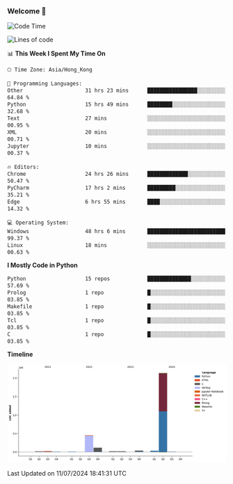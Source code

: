 ### Welcome 👋

<!--START_SECTION:waka-->
![Code Time](http://img.shields.io/badge/Code%20Time-343%20hrs%208%20mins-blue)

![Lines of code](https://img.shields.io/badge/From%20Hello%20World%20I%27ve%20Written-2.8%20million%20lines%20of%20code-blue)

📊 **This Week I Spent My Time On** 

```text
🕑︎ Time Zone: Asia/Hong_Kong

💬 Programming Languages: 
Other                    31 hrs 23 mins      ████████████████░░░░░░░░░   64.84 % 
Python                   15 hrs 49 mins      ████████░░░░░░░░░░░░░░░░░   32.68 % 
Text                     27 mins             ░░░░░░░░░░░░░░░░░░░░░░░░░   00.95 % 
XML                      20 mins             ░░░░░░░░░░░░░░░░░░░░░░░░░   00.71 % 
Jupyter                  10 mins             ░░░░░░░░░░░░░░░░░░░░░░░░░   00.37 % 

🔥 Editors: 
Chrome                   24 hrs 26 mins      █████████████░░░░░░░░░░░░   50.47 % 
PyCharm                  17 hrs 2 mins       █████████░░░░░░░░░░░░░░░░   35.21 % 
Edge                     6 hrs 55 mins       ████░░░░░░░░░░░░░░░░░░░░░   14.32 % 

💻 Operating System: 
Windows                  48 hrs 6 mins       █████████████████████████   99.37 % 
Linux                    18 mins             ░░░░░░░░░░░░░░░░░░░░░░░░░   00.63 % 
```

**I Mostly Code in Python** 

```text
Python                   15 repos            ██████████████░░░░░░░░░░░   57.69 % 
Prolog                   1 repo              █░░░░░░░░░░░░░░░░░░░░░░░░   03.85 % 
Makefile                 1 repo              █░░░░░░░░░░░░░░░░░░░░░░░░   03.85 % 
Tcl                      1 repo              █░░░░░░░░░░░░░░░░░░░░░░░░   03.85 % 
C                        1 repo              █░░░░░░░░░░░░░░░░░░░░░░░░   03.85 % 
```



**Timeline**

![Lines of Code chart](https://raw.githubusercontent.com/xhj2501/xhj2501/main/assets/bar_graph.png)


 Last Updated on 11/07/2024 18:41:31 UTC
<!--END_SECTION:waka-->



